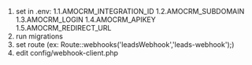 1. set in .env:
    1.1.AMOCRM_INTEGRATION_ID
    1.2.AMOCRM_SUBDOMAIN
    1.3.AMOCRM_LOGIN
    1.4.AMOCRM_APIKEY
    1.5.AMOCRM_REDIRECT_URL
2. run migrations
3. set route (ex: Route::webhooks('leadsWebhook','leads-webhook');)
4. edit config/webhook-client.php
